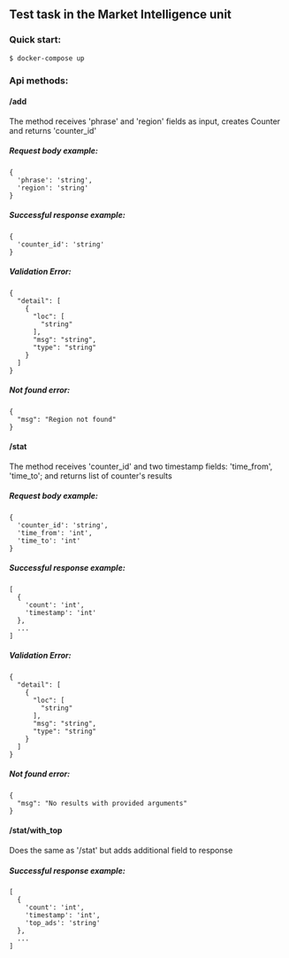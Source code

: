 ## Test task in the Market Intelligence unit

### Quick start:
    $ docker-compose up

### Api methods:

#### /add
The method receives 'phrase' and 'region' fields as input, creates Counter and returns 'counter_id'

##### Request body example:
    {
      'phrase': 'string',
      'region': 'string'
    }

##### Successful response example:
    {
      'counter_id': 'string'
    }

##### Validation Error:
    {
      "detail": [
        {
          "loc": [
            "string"
          ],
          "msg": "string",
          "type": "string"
        }
      ]
    }

##### Not found error:
    {
      "msg": "Region not found"
    }


#### /stat
The method receives 'counter_id' and two timestamp fields: 'time_from', 'time_to'; and returns list of counter's results

##### Request body example:
    {
      'counter_id': 'string',
      'time_from': 'int',
      'time_to': 'int'
    }

##### Successful response example:
    [
      {
        'count': 'int',
        'timestamp': 'int'
      },
      ...
    ]

##### Validation Error:
    {
      "detail": [
        {
          "loc": [
            "string"
          ],
          "msg": "string",
          "type": "string"
        }
      ]
    }

##### Not found error:
    {
      "msg": "No results with provided arguments"
    }

#### /stat/with_top
Does the same as '/stat' but adds additional field to response

##### Successful response example:
    [
      {
        'count': 'int',
        'timestamp': 'int',
        'top_ads': 'string'
      },
      ...
    ]
